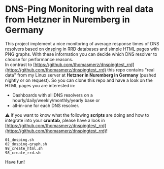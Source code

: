 # DNS-Ping Monitoring with real data from Hetzner in Nuremberg in Germany
This project implement a nice monitoring of average response times of DNS resolvers based on [dnsping](https://dnsdiag.org/) in RRD databases and simple HTML pages with PNG graphs. With these information you can decide which DNS resolver to choose for performance reasons.  
In contrast to [https://github.com/thomasmerz/dnspingtest_rrd](https://github.com/thomasmerz/dnspingtest_rrd) this repo contains "real data" from my Linux server at **Hetzner in Nuremberg in Germany** (pushed nightly or on request). So you can clone this repo and have a look on the HTML pages you are interested in:  
- Dashboards with all DNS resolvers on a hourly/daily/weekly/monthly/yearly base or  
- all-in-one for each DNS resolver.  

⚠️  If you want to know what the following **scripts** are doing and how to integrate into your **crontab**, please have a look in [https://github.com/thomasmerz/dnspingtest_rrd](https://github.com/thomasmerz/dnspingtest_rrd)!

```
01_dnsping.sh
02_dnsping-graph.sh
98_create_html.sh
98_create_rrd.sh
```

Have fun!

